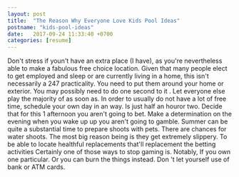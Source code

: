 ```yaml
---
layout: post
title:  "The Reason Why Everyone Love Kids Pool Ideas"
postname: "kids-pool-ideas"
date:   2017-09-24 11:33:40 +0700
categories: [resume]
---
```

Don't stress if youn't have an extra place (I have), as you're nevertheless able to make a fabulous free choice location. Given that many people elect to get employed and sleep or are currently living in a home, this isn't necessarily a 247 practicality. You need to put them around your home or exterior. You may possibly need to do one second to it . Let everyone else play the majority of as soon as. In order to usually do not have a lot of free time, schedule your own day in an way. Is just half an houror two. Decide that for this 1 afternoon you aren't going to bet. Make a determination on the evening when you wake up up you aren't going to gamble. Summer can be quite a substantial time to prepare shoots with pets. There are chances for water shoots. The most big reason being is they get extremely slippery. To be able to locate healthful replacements that'll replacement the betting activities Certainly one of those ways to stop gaming is. Notably, If you own one particular. Or you can burn the things instead. Don 't let yourself use of bank or ATM cards.
